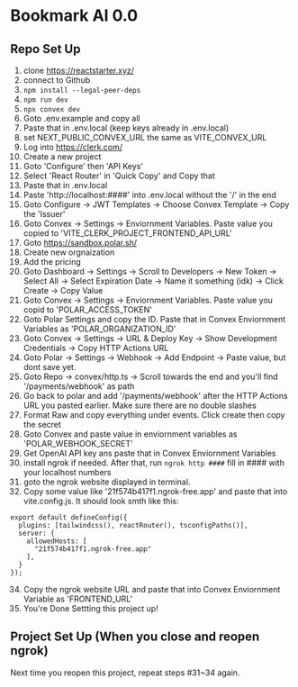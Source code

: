 # Bookmark AI 0.0

## Repo Set Up

1. clone https://reactstarter.xyz/
2. connect to Github
3. ```npm install --legal-peer-deps```
4. ```npm run dev```
5. ```npx convex dev```
6. Goto .env.example and copy all
7. Paste that in .env.local (keep keys already in .env.local)
8. set NEXT_PUBLIC_CONVEX_URL the same as VITE_CONVEX_URL
9. Log into https://clerk.com/ 
10. Create a new project
11. Goto 'Configure' then 'API Keys'
12. Select 'React Router' in 'Quick Copy' and Copy that
13. Paste that in .env.local
15. Paste 'http://localhost:####' into .env.local without the '/' in the end
16. Goto Configure -> JWT Templates -> Choose Convex Template -> Copy the 'Issuer'
17. Goto Convex -> Settings -> Enviornment Variables. Paste value you copied to 'VITE_CLERK_PROJECT_FRONTEND_API_URL'
18. Goto https://sandbox.polar.sh/
19. Create new orgnaization
20. Add the pricing
21. Goto Dashboard -> Settings -> Scroll to Developers -> New Token -> Select All -> Select Expiration Date -> Name it something (idk) -> Click Create -> Copy Value
22. Goto Convex -> Settings -> Enviornment Variables. Paste value you copid to 'POLAR_ACCESS_TOKEN'
23. Goto Polar Settings and copy the ID. Paste that in Convex Enviornment Variables as 'POLAR_ORGANIZATION_ID'
24. Goto Convex -> Settings -> URL & Deploy Key -> Show Development Credentials -> Copy HTTP Actions URL
25. Goto Polar -> Settings -> Webhook -> Add Endpoint -> Paste value, but dont save yet.
26. Goto Repo -> convex/http.ts -> Scroll towards the end and you'll find '/payments/webhook' as path
27. Go back to polar and add '/payments/webhook' after the HTTP Actions URL you pasted earlier. Make sure there are no double slashes
28. Format Raw and copy everything under events. Click create then copy the secret
29. Goto Convex and paste value in enviornment variables as 'POLAR_WEBHOOK_SECRET'
30. Get OpenAI API key ans paste that in Convex Enviornment Variables
31. install ngrok if needed. After that, run ```ngrok http ####``` fill in #### with your localhost numbers
32. goto the ngrok website displayed in terminal. 
33. Copy some value like '21f574b417f1.ngrok-free.app' and paste that into vite.config.js. It should look smth like this:
```
export default defineConfig({
  plugins: [tailwindcss(), reactRouter(), tsconfigPaths()],
  server: {
    allowedHosts: [
      "21f574b417f1.ngrok-free.app"
    ],
  }
});
```
34. Copy the ngrok website URL and paste that into Convex Enviornment Variable as 'FRONTEND_URL'
35. You're Done Settting this project up!

## Project Set Up (When you close and reopen ngrok)

Next time you reopen this project, repeat steps #31~34 again.